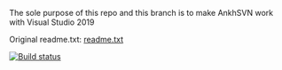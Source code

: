 The sole purpose of this repo and this branch is to make AnkhSVN work with Visual Studio 2019

Original readme.txt: [readme.txt](https://github.com/BrightLight/AnkhSVN/blob/vs2019/README.txt)

[![Build status](https://ci.appveyor.com/api/projects/status/fg4r5rrx0bt9nijl/branch/vs2019?svg=true)](https://ci.appveyor.com/project/MarkusHastreiter/ankhsvn/branch/vs2019)
